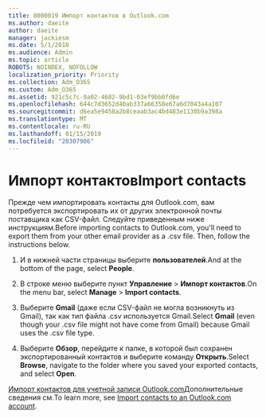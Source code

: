 ```yaml
---
title: 8000019 Импорт контактов в Outlook.com
ms.author: daeite
author: daeite
manager: jackiesm
ms.date: 5/1/2018
ms.audience: Admin
ms.topic: article
ROBOTS: NOINDEX, NOFOLLOW
localization_priority: Priority
ms.collection: Adm_O365
ms.custom: Adm_O365
ms.assetid: 921c5c7c-9a02-4682-9bd1-03ef9bb0fd6e
ms.openlocfilehash: 644c7d3652d40ab337a66358e67a6d7043a4a107
ms.sourcegitcommit: d6ea5e9458a2b8ceaab3ac4bd483e1130b9a398a
ms.translationtype: MT
ms.contentlocale: ru-RU
ms.lasthandoff: 01/15/2019
ms.locfileid: "28307906"
---
```

# <a name="import-contacts"></a><span data-ttu-id="8cdbe-102">Импорт контактов</span><span class="sxs-lookup"><span data-stu-id="8cdbe-102">Import contacts</span></span>

<span data-ttu-id="8cdbe-p101">Прежде чем импортировать контакты для Outlook.com, вам потребуется экспортировать их от других электронной почты поставщика как CSV-файл. Следуйте приведенным ниже инструкциям.</span><span class="sxs-lookup"><span data-stu-id="8cdbe-p101">Before importing contacts to Outlook.com, you'll need to export them from your other email provider as a .csv file. Then, follow the instructions below.</span></span>
  
1. <span data-ttu-id="8cdbe-105">И в нижней части страницы выберите **пользователей**.</span><span class="sxs-lookup"><span data-stu-id="8cdbe-105">And at the bottom of the page, select **People**.</span></span> 
    
2. <span data-ttu-id="8cdbe-106">В строке меню выберите пункт **Управление** \> **Импорт контактов**.</span><span class="sxs-lookup"><span data-stu-id="8cdbe-106">On the menu bar, select **Manage** \> **Import contacts**.</span></span> 
    
3. <span data-ttu-id="8cdbe-107">Выберите **Gmail** (даже если CSV-файл не могла возникнуть из Gmail), так как тип файла .csv используется Gmail.</span><span class="sxs-lookup"><span data-stu-id="8cdbe-107">Select **Gmail** (even though your .csv file might not have come from Gmail) because Gmail uses the .csv file type.</span></span> 
    
4. <span data-ttu-id="8cdbe-108">Выберите **Обзор**, перейдите к папке, в которой был сохранен экспортированный контактов и выберите команду **Открыть**.</span><span class="sxs-lookup"><span data-stu-id="8cdbe-108">Select **Browse**, navigate to the folder where you saved your exported contacts, and select **Open**.</span></span> 
    
<span data-ttu-id="8cdbe-109">[Импорт контактов для учетной записи Outlook.com](https://go.microsoft.com/fwlink/p/?linkid=873136)Дополнительные сведения см.</span><span class="sxs-lookup"><span data-stu-id="8cdbe-109">To learn more, see [Import contacts to an Outlook.com account](https://go.microsoft.com/fwlink/p/?linkid=873136).</span></span>
  


